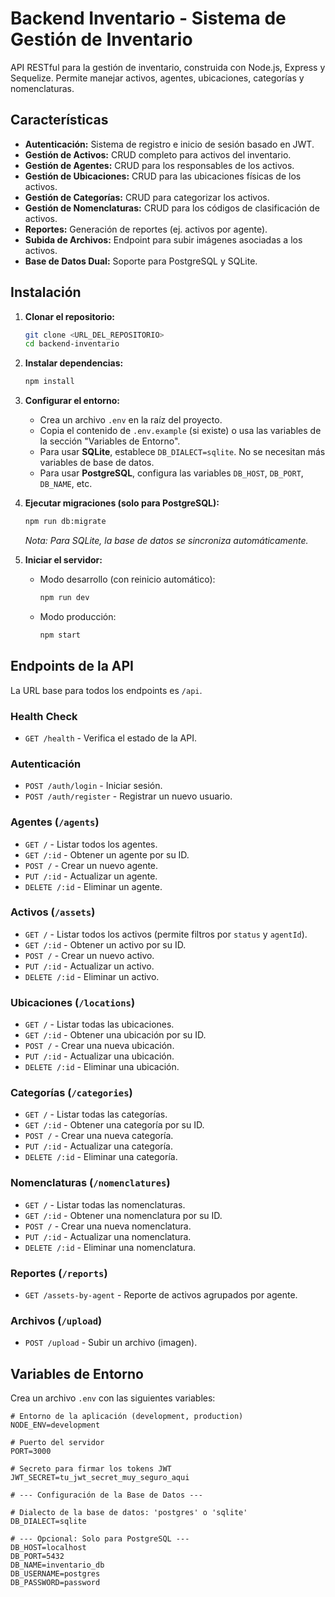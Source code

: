 # Backend Inventario - Sistema de Gestión de Inventario

API RESTful para la gestión de inventario, construida con Node.js, Express y Sequelize. Permite manejar activos, agentes, ubicaciones, categorías y nomenclaturas.

## Características

- **Autenticación:** Sistema de registro e inicio de sesión basado en JWT.
- **Gestión de Activos:** CRUD completo para activos del inventario.
- **Gestión de Agentes:** CRUD para los responsables de los activos.
- **Gestión de Ubicaciones:** CRUD para las ubicaciones físicas de los activos.
- **Gestión de Categorías:** CRUD para categorizar los activos.
- **Gestión de Nomenclaturas:** CRUD para los códigos de clasificación de activos.
- **Reportes:** Generación de reportes (ej. activos por agente).
- **Subida de Archivos:** Endpoint para subir imágenes asociadas a los activos.
- **Base de Datos Dual:** Soporte para PostgreSQL y SQLite.

## Instalación

1.  **Clonar el repositorio:**
    ```bash
    git clone <URL_DEL_REPOSITORIO>
    cd backend-inventario
    ```

2.  **Instalar dependencias:**
    ```bash
    npm install
    ```

3.  **Configurar el entorno:**
    -   Crea un archivo `.env` en la raíz del proyecto.
    -   Copia el contenido de `.env.example` (si existe) o usa las variables de la sección "Variables de Entorno".
    -   Para usar **SQLite**, establece `DB_DIALECT=sqlite`. No se necesitan más variables de base de datos.
    -   Para usar **PostgreSQL**, configura las variables `DB_HOST`, `DB_PORT`, `DB_NAME`, etc.

4.  **Ejecutar migraciones (solo para PostgreSQL):**
    ```bash
    npm run db:migrate
    ```
    *Nota: Para SQLite, la base de datos se sincroniza automáticamente.*

5.  **Iniciar el servidor:**
    -   Modo desarrollo (con reinicio automático):
        ```bash
        npm run dev
        ```
    -   Modo producción:
        ```bash
        npm start
        ```

## Endpoints de la API

La URL base para todos los endpoints es `/api`.

### Health Check
- `GET /health` - Verifica el estado de la API.

### Autenticación
- `POST /auth/login` - Iniciar sesión.
- `POST /auth/register` - Registrar un nuevo usuario.

### Agentes (`/agents`)
- `GET /` - Listar todos los agentes.
- `GET /:id` - Obtener un agente por su ID.
- `POST /` - Crear un nuevo agente.
- `PUT /:id` - Actualizar un agente.
- `DELETE /:id` - Eliminar un agente.

### Activos (`/assets`)
- `GET /` - Listar todos los activos (permite filtros por `status` y `agentId`).
- `GET /:id` - Obtener un activo por su ID.
- `POST /` - Crear un nuevo activo.
- `PUT /:id` - Actualizar un activo.
- `DELETE /:id` - Eliminar un activo.

### Ubicaciones (`/locations`)
- `GET /` - Listar todas las ubicaciones.
- `GET /:id` - Obtener una ubicación por su ID.
- `POST /` - Crear una nueva ubicación.
- `PUT /:id` - Actualizar una ubicación.
- `DELETE /:id` - Eliminar una ubicación.

### Categorías (`/categories`)
- `GET /` - Listar todas las categorías.
- `GET /:id` - Obtener una categoría por su ID.
- `POST /` - Crear una nueva categoría.
- `PUT /:id` - Actualizar una categoría.
- `DELETE /:id` - Eliminar una categoría.

### Nomenclaturas (`/nomenclatures`)
- `GET /` - Listar todas las nomenclaturas.
- `GET /:id` - Obtener una nomenclatura por su ID.
- `POST /` - Crear una nueva nomenclatura.
- `PUT /:id` - Actualizar una nomenclatura.
- `DELETE /:id` - Eliminar una nomenclatura.

### Reportes (`/reports`)
- `GET /assets-by-agent` - Reporte de activos agrupados por agente.

### Archivos (`/upload`)
- `POST /upload` - Subir un archivo (imagen).

## Variables de Entorno

Crea un archivo `.env` con las siguientes variables:

```
# Entorno de la aplicación (development, production)
NODE_ENV=development

# Puerto del servidor
PORT=3000

# Secreto para firmar los tokens JWT
JWT_SECRET=tu_jwt_secret_muy_seguro_aqui

# --- Configuración de la Base de Datos ---

# Dialecto de la base de datos: 'postgres' o 'sqlite'
DB_DIALECT=sqlite

# --- Opcional: Solo para PostgreSQL ---
DB_HOST=localhost
DB_PORT=5432
DB_NAME=inventario_db
DB_USERNAME=postgres
DB_PASSWORD=password
```
